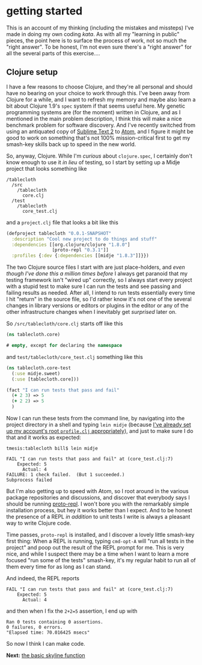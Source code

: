# getting started

This is an account of my thinking (including the mistakes and missteps) I've made in doing my own coding _kata_. As with all my "learning in public" pieces, the point here is to surface the process of work, not so much the "right answer". To be honest, I'm not even sure there's a "right answer" for all the several parts of this exercise....

## Clojure setup

I have a few reasons to choose Clojure, and they're all personal and should have no bearing on your choice to work through this. I've been away from Clojure for a while, and I want to refresh my memory and maybe also learn a bit about Clojure 1.9's `spec` system if that seems useful here. My genetic programming systems are (for the moment) written in Clojure, and as I mentioned in the main problem description, I think this will make a nice benchmark problem for software discovery. And I've recently switched from using an antiquated copy of [Sublime Text 2](https://sublimetext.com/2) to [Atom](https://atom.io), and I figure it might be good to work on something that's not 100% mission-critical first to get my smash-key skills back up to speed in the new world.

So, anyway, Clojure. While I'm _curious_ about `clojure.spec`, I certainly don't know enough to use it _in lieu_ of testing, so I start by setting up a Midje project that looks something like

~~~ text
/tablecloth
  /src
    /tablecloth
      core.clj
  /test
    /tablecloth
      core_test.clj
~~~

and a `project.clj` file that looks a bit like this

~~~ clojure
(defproject tablecloth "0.0.1-SNAPSHOT"
  :description "Cool new project to do things and stuff"
  :dependencies [[org.clojure/clojure "1.8.0"]
                 [proto-repl "0.3.1"]]
  :profiles {:dev {:dependencies [[midje "1.8.3"]]}})
~~~

The two Clojure source files I start with are just place-holders, and _even though I've done this a million times before_ I always get paranoid that my testing framework isn't "wired up" correctly, so I always start every project with a stupid test to make sure I can run the tests and see passing and failing results as needed. After all, I intend to run tests essentially every time I hit "return" in the source file, so I'd rather know it's not one of the several changes in library versions or editors or plugins in the editor or any of the other infrastructure changes when I inevitably get _surprised_ later on.

So `/src/tablecloth/core.clj` starts off like this

~~~ clojure
(ns tablecloth.core)

# empty, except for declaring the namespace
~~~

and `test/tablecloth/core_test.clj` something like this

~~~ clojure
(ns tablecloth.core-test
  (:use midje.sweet)
  (:use [tablecloth.core]))

(fact "I can run tests that pass and fail"
  (+ 2 3) => 5
  (+ 2 2) => 5
  )
~~~

Now I can run these tests from the command line, by navigating into the project directory in a shell and typing `lein midje` (because [I've already set up my account's root `profile.clj` appropriately](https://github.com/marick/lein-midje#installation)), and just to make sure I do that and it works as expected:

~~~ text
tmesis:tablecloth bill$ lein midje

FAIL "I can run tests that pass and fail" at (core_test.clj:7)
    Expected: 5
      Actual: 4
FAILURE: 1 check failed.  (But 1 succeeded.)
Subprocess failed
~~~

But I'm also getting up to speed with Atom, so I root around in the various package repositories and discussions, and discover that everybody says I should be running [proto-repl](https://atom.io/packages/proto-repl). I won't bore you with the remarkably simple installation process, but hey it works better than I expect. And to be honest the presence of a REPL _in addition_ to unit tests I write is always a pleasant way to write Clojure code.

Time passes, `proto-repl` is installed, and I discover a lovely little smash-key first thing: When a REPL is running, typing `cmd-opt-A` will "run all tests in the project" and poop out the result of the REPL prompt for me. This is very nice, and while I suspect there may be a time when I want to learn a more focused "run some of the tests" smash-key, it's my regular habit to run all of them every time for as long as I can stand.

And indeed, the REPL reports

~~~ text
FAIL "I can run tests that pass and fail" at (core_test.clj:7)
    Expected: 5
      Actual: 4
~~~

and then when I fix the `2+2=5` assertion, I end up with

~~~ text
Ran 0 tests containing 0 assertions.
0 failures, 0 errors.
"Elapsed time: 70.016425 msecs"
~~~

So now I think I can make code.

**Next:** [the basic skyline function](skyline-function.md)
